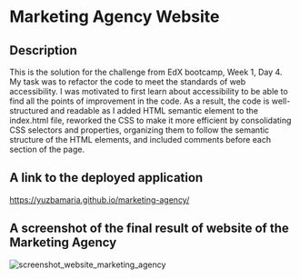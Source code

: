 # Marketing Agency Website

## Description 
This is the solution for the challenge from EdX bootcamp, Week 1, Day 4. My task was to refactor the code to meet the standards of web accessibility. I was motivated to first learn about accessibility to be able to find all the points of improvement in the code. As a result, the code is well-structured and readable as I added HTML semantic element to the index.html file, reworked the CSS to make it more efficient by consolidating CSS selectors and properties, organizing them to follow the semantic structure of the HTML elements, and included comments before each section of the page. 

## A link to the deployed application 
https://yuzbamaria.github.io/marketing-agency/ 

## A screenshot of the final result of website of the Marketing Agency
![screenshot_website_marketing_agency](assets/images/yuzbamaria.github.io_marketing-agency_screenshot.png)
